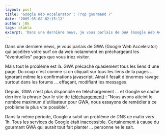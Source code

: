 ```yaml
---
layout: post
title: 'Google Web Accelerator : Trop gourmand ?'
date: '2005-05-08 02:15:12'
author: j0k
tags: blabla
excerpt: 'Dans une dernière news, je vous parlais de GWA (Google Web Accelerator) qui accélère votre surf on da web notamment en préchargeant les "éventuelles" pages que vous iriez visiter.   )   Mais tout le problème est là. GWA précaché quasiement tous les liens d''une page. Du coup c''est comme si on cliquait sur tous les liens de la pages ... ignorant même les      ...'
---
```


Dans une dernière news, je vous parlais de GWA (Google Web Accelerator) qui accélère votre surf on da web notamment en préchargeant les "éventuelles" pages que vous iriez visiter.

Mais tout le problème est là. GWA précaché quasiement tous les liens d'une page. Du coup c'est comme si on cliquait sur tous les liens de la pages ... ignorant même les confirmations javascript. Ainsi il fesait d'énormes ravage surtout dans les forums ... effaçant, modifiant les messages.

Depuis, GWA n'est plus disponible en téléchargement ... et Google se cache derrière la phrase (sur le site de [téléchargement](http://webaccelerator.google.com/)) : "Nous avons atteint le nombre maximum d'utilisateur pour GWA, nous essayons de remédier à ce problème le plus vite possible".

Dans la même période, Google a subit un problème de DNS ce matin vers 1h. Tous les services de Google était inaccessible. Certainement à cause du gourmant GWA qui aurait tout fait planter ... personne ne le sait.

